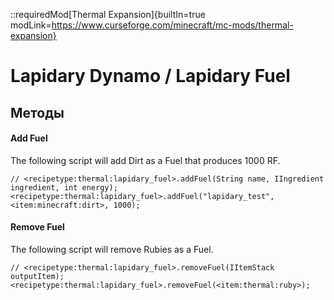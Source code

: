 ::requiredMod[Thermal Expansion]{builtIn=true modLink=https://www.curseforge.com/minecraft/mc-mods/thermal-expansion}

# Lapidary Dynamo / Lapidary Fuel

## Методы

#### Add Fuel

The following script will add Dirt as a Fuel that produces 1000 RF.

```zenscript
// <recipetype:thermal:lapidary_fuel>.addFuel(String name, IIngredient ingredient, int energy);
<recipetype:thermal:lapidary_fuel>.addFuel("lapidary_test", <item:minecraft:dirt>, 1000);
```

#### Remove Fuel

The following script will remove Rubies as a Fuel.

```zenscript
// <recipetype:thermal:lapidary_fuel>.removeFuel(IItemStack outputItem);
<recipetype:thermal:lapidary_fuel>.removeFuel(<item:thermal:ruby>);
```
